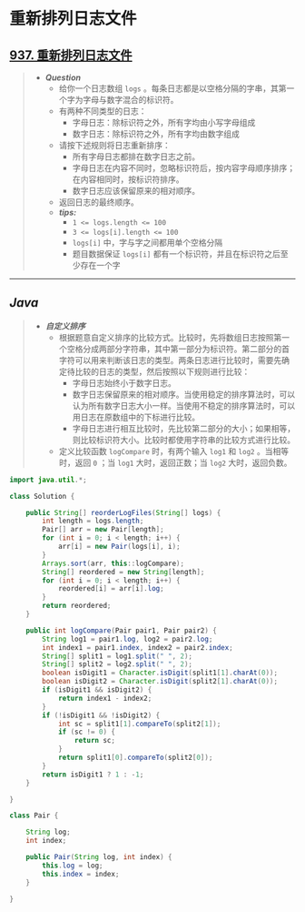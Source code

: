 # 重新排列日志文件

## [937. 重新排列日志文件](https://leetcode.cn/problems/reorder-data-in-log-files/)

> - ***Question***
>   - 给你一个日志数组 `logs` 。每条日志都是以空格分隔的字串，其第一个字为字母与数字混合的标识符。
>   - 有两种不同类型的日志：
>     - 字母日志：除标识符之外，所有字均由小写字母组成
>     - 数字日志：除标识符之外，所有字均由数字组成
>   - 请按下述规则将日志重新排序：
>     - 所有字母日志都排在数字日志之前。
>     - 字母日志在内容不同时，忽略标识符后，按内容字母顺序排序；在内容相同时，按标识符排序。
>     - 数字日志应该保留原来的相对顺序。
>   - 返回日志的最终顺序。
>   - ***tips:***
>     - `1 <= logs.length <= 100`
>     - `3 <= logs[i].length <= 100`
>     - `logs[i]` 中，字与字之间都用单个空格分隔
>     - 题目数据保证 `logs[i]` 都有一个标识符，并且在标识符之后至少存在一个字

---

## *Java*

> - ***自定义排序***
>   - 根据题意自定义排序的比较方式。比较时，先将数组日志按照第一个空格分成两部分字符串，其中第一部分为标识符。第二部分的首字符可以用来判断该日志的类型。两条日志进行比较时，需要先确定待比较的日志的类型，然后按照以下规则进行比较：
>     - 字母日志始终小于数字日志。
>     - 数字日志保留原来的相对顺序。当使用稳定的排序算法时，可以认为所有数字日志大小一样。当使用不稳定的排序算法时，可以用日志在原数组中的下标进行比较。
>     - 字母日志进行相互比较时，先比较第二部分的大小；如果相等，则比较标识符大小。比较时都使用字符串的比较方式进行比较。
>   - 定义比较函数 `logCompare` 时，有两个输入 `log1` 和 `log2` 。当相等时，返回 `0` ；当 `log1` 大时，返回正数；当 `log2` 大时，返回负数。

```java
import java.util.*;

class Solution {

    public String[] reorderLogFiles(String[] logs) {
        int length = logs.length;
        Pair[] arr = new Pair[length];
        for (int i = 0; i < length; i++) {
            arr[i] = new Pair(logs[i], i);
        }
        Arrays.sort(arr, this::logCompare);
        String[] reordered = new String[length];
        for (int i = 0; i < length; i++) {
            reordered[i] = arr[i].log;
        }
        return reordered;
    }

    public int logCompare(Pair pair1, Pair pair2) {
        String log1 = pair1.log, log2 = pair2.log;
        int index1 = pair1.index, index2 = pair2.index;
        String[] split1 = log1.split(" ", 2);
        String[] split2 = log2.split(" ", 2);
        boolean isDigit1 = Character.isDigit(split1[1].charAt(0));
        boolean isDigit2 = Character.isDigit(split2[1].charAt(0));
        if (isDigit1 && isDigit2) {
            return index1 - index2;
        }
        if (!isDigit1 && !isDigit2) {
            int sc = split1[1].compareTo(split2[1]);
            if (sc != 0) {
                return sc;
            }
            return split1[0].compareTo(split2[0]);
        }
        return isDigit1 ? 1 : -1;
    }

}

class Pair {

    String log;
    int index;

    public Pair(String log, int index) {
        this.log = log;
        this.index = index;
    }

}
```
